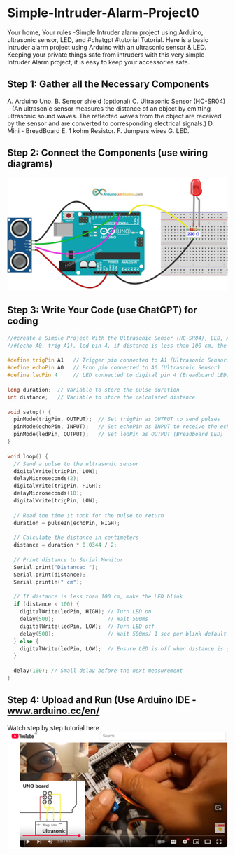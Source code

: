 # Simple-Intruder-Alarm-Project0
Your home, Your rules -Simple Intruder alarm project using Arduino, ultrasonic sensor, LED, and #chatgpt #tutorial  Tutorial. Here is a basic Intruder alarm project using Arduino with an ultrasonic sensor & LED. Keeping your private things safe from intruders with this very simple Intruder Alarm project, it is easy to keep your accessories safe.

## Step 1: Gather all the Necessary Components
A. Arduino Uno.
B. Sensor shield (optional)
C. Ultrasonic Sensor (HC-SR04) - (An ultrasonic sensor measures the distance of an object by emitting ultrasonic sound waves. The reflected waves from the object are received by the sensor and are converted to corresponding electrical signals.)
D. Mini - BreadBoard
E. 1 kohm Resistor.
F. Jumpers wires
G. LED.

## Step 2: Connect the Components (use wiring diagrams)
![Wiring Diagram](arduino-ultrasonic-sensor-led-scemantics.jpg)

## Step 3: Write Your Code (use ChatGPT) for coding
``` C++
//#create a Simple Project With the Ultrasonic Sensor (HC-SR04), LED, Arduino(ChatGPT prompt
//#(echo A0, trig A1), led pin 4, if distance is less than 100 cm, the led blinks 1 sec per blink, if distance is more than 100cm the led on breadboard shuts off

#define trigPin A1   // Trigger pin connected to A1 (Ultrasonic Sensor)
#define echoPin A0   // Echo pin connected to A0 (Ultrasonic Sensor)
#define ledPin 4     // LED connected to digital pin 4 (Breadboard LED)

long duration;  // Variable to store the pulse duration
int distance;   // Variable to store the calculated distance

void setup() {
  pinMode(trigPin, OUTPUT);  // Set trigPin as OUTPUT to send pulses
  pinMode(echoPin, INPUT);   // Set echoPin as INPUT to receive the echo
  pinMode(ledPin, OUTPUT);   // Set ledPin as OUTPUT (Breadboard LED)
}

void loop() {
  // Send a pulse to the ultrasonic sensor
  digitalWrite(trigPin, LOW);
  delayMicroseconds(2);
  digitalWrite(trigPin, HIGH);
  delayMicroseconds(10);
  digitalWrite(trigPin, LOW);

  // Read the time it took for the pulse to return
  duration = pulseIn(echoPin, HIGH);

  // Calculate the distance in centimeters
  distance = duration * 0.0344 / 2;

  // Print distance to Serial Monitor
  Serial.print("Distance: ");
  Serial.print(distance);
  Serial.println(" cm");

  // If distance is less than 100 cm, make the LED blink
  if (distance < 100) {
    digitalWrite(ledPin, HIGH); // Turn LED on
    delay(500);                 // Wait 500ms
    digitalWrite(ledPin, LOW);  // Turn LED off
    delay(500);                 // Wait 500ms/ 1 sec per blink default
  } else {
    digitalWrite(ledPin, LOW);  // Ensure LED is off when distance is greater
  }

  delay(100); // Small delay before the next measurement
}
```

## Step 4: Upload and Run (Use Arduino IDE - www.arduino.cc/en/
Watch step by step tutorial here [![Click to Watch the video](naw_digital-youtube.png)](https://youtu.be/Kb91wtKb6SM)




